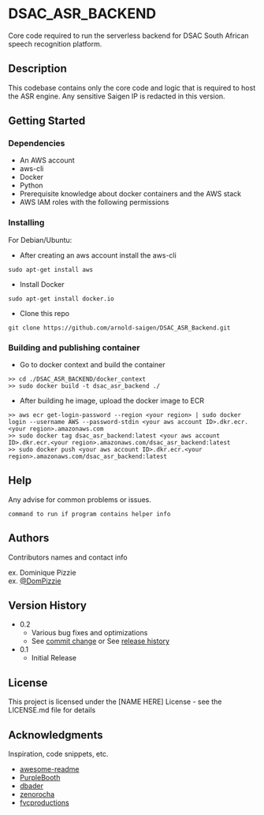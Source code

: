 # DSAC_ASR_BACKEND

Core code required to run the serverless backend for DSAC South African speech recognition platform.

## Description

This codebase contains only the core code and logic that is required to host the ASR engine. Any sensitive Saigen IP is redacted in this version.

## Getting Started

### Dependencies

* An AWS account
* aws-cli
* Docker
* Python
* Prerequisite knowledge about docker containers and the AWS stack
* AWS IAM roles with the following permissions

### Installing

For Debian/Ubuntu:
* After creating an aws account install the aws-cli
```
sudo apt-get install aws
```
* Install Docker
```
sudo apt-get install docker.io
```
* Clone this repo
```
git clone https://github.com/arnold-saigen/DSAC_ASR_Backend.git
```

### Building and publishing container

* Go to docker context and build the container
```
>> cd ./DSAC_ASR_BACKEND/docker_context
>> sudo docker build -t dsac_asr_backend ./
```
* After building he image, upload the docker image to ECR
```
>> aws ecr get-login-password --region <your region> | sudo docker login --username AWS --password-stdin <your aws account ID>.dkr.ecr.<your region>.amazonaws.com
>> sudo docker tag dsac_asr_backend:latest <your aws account ID>.dkr.ecr.<your region>.amazonaws.com/dsac_asr_backend:latest
>> sudo docker push <your aws account ID>.dkr.ecr.<your region>.amazonaws.com/dsac_asr_backend:latest
```

## Help

Any advise for common problems or issues.
```
command to run if program contains helper info
```

## Authors

Contributors names and contact info

ex. Dominique Pizzie  
ex. [@DomPizzie](https://twitter.com/dompizzie)

## Version History

* 0.2
    * Various bug fixes and optimizations
    * See [commit change]() or See [release history]()
* 0.1
    * Initial Release

## License

This project is licensed under the [NAME HERE] License - see the LICENSE.md file for details

## Acknowledgments

Inspiration, code snippets, etc.
* [awesome-readme](https://github.com/matiassingers/awesome-readme)
* [PurpleBooth](https://gist.github.com/PurpleBooth/109311bb0361f32d87a2)
* [dbader](https://github.com/dbader/readme-template)
* [zenorocha](https://gist.github.com/zenorocha/4526327)
* [fvcproductions](https://gist.github.com/fvcproductions/1bfc2d4aecb01a834b46)